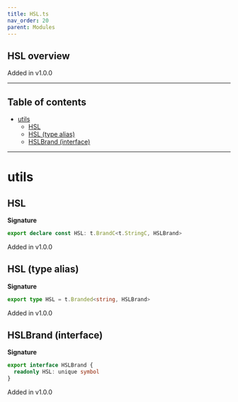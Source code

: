 ```yaml
---
title: HSL.ts
nav_order: 20
parent: Modules
---
```


## HSL overview

Added in v1.0.0

---

<h2 class="text-delta">Table of contents</h2>

- [utils](#utils)
  - [HSL](#hsl)
  - [HSL (type alias)](#hsl-type-alias)
  - [HSLBrand (interface)](#hslbrand-interface)

---

# utils

## HSL

**Signature**

```ts
export declare const HSL: t.BrandC<t.StringC, HSLBrand>
```

Added in v1.0.0

## HSL (type alias)

**Signature**

```ts
export type HSL = t.Branded<string, HSLBrand>
```

Added in v1.0.0

## HSLBrand (interface)

**Signature**

```ts
export interface HSLBrand {
  readonly HSL: unique symbol
}
```

Added in v1.0.0
